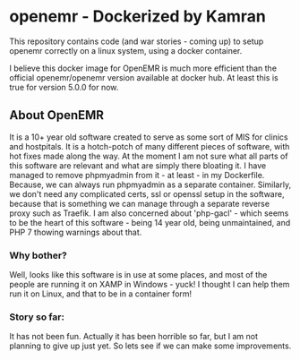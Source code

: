 # openemr - Dockerized by Kamran
This repository contains code (and war stories - coming up) to setup openemr correctly on a linux system, using a docker container. 

I believe this docker image for OpenEMR is much more efficient than the official openemr/openemr version available at docker hub. At least this is true for version 5.0.0 for now.

## About OpenEMR 
It is a 10+ year old software created to serve as some sort of MIS for clinics and hostpitals. It is a hotch-potch of many different pieces of software, with hot fixes made along the way. At the moment I am not sure what all parts of this software are relevant and what are simply there bloating it. I have managed to remove phpmyadmin from it - at least - in my Dockerfile. Because, we can always run phpmyadmin as a separate container. Similarly, we don't need any complicated certs, ssl or openssl setup in the software, because that is something we can manage through a separate reverse proxy such as Traefik. I am also concerned about 'php-gacl' - which seems to be the heart of this software - being 14 year old, being unmaintained, and PHP 7 thowing warnings about that. 

### Why bother?
Well, looks like this software is in use at some places, and most of the people are running it on XAMP in Windows - yuck! I thought I can help them run it on Linux, and that to be in a container form! 

### Story so far:
It has not been fun. Actually it has been horrible so far, but I am not planning to give up just yet. So lets see if we can make some improvements.

